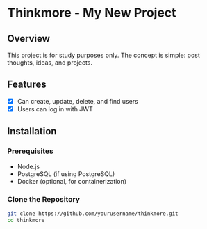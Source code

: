 # Thinkmore - My New Project

## Overview
This project is for study purposes only. The concept is simple: post thoughts, ideas, and projects.

## Features
- [x] Can create, update, delete, and find users
- [x] Users can log in with JWT

## Installation

### Prerequisites
- Node.js
- PostgreSQL (if using PostgreSQL)
- Docker (optional, for containerization)

### Clone the Repository
```bash
git clone https://github.com/yourusername/thinkmore.git
cd thinkmore
